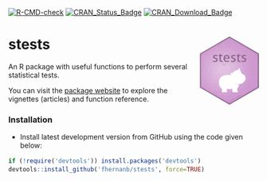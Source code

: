 <!-- badges: start -->
  [![R-CMD-check](https://github.com/fhernanb/stests/actions/workflows/R-CMD-check.yaml/badge.svg)](https://github.com/fhernanb/stests/actions/workflows/R-CMD-check.yaml)
  [![CRAN\_Status\_Badge](http://www.r-pkg.org/badges/version-ago/stests)](https://cran.r-project.org/package=stests)
[![CRAN\_Download\_Badge](http://cranlogs.r-pkg.org/badges/stests)](https://cran.r-project.org/package=stests) 
<!-- badges: end -->

# stests <img src="man/figures/logo.png" align="right" alt="" width="120" />

An R package with useful functions to perform several statistical tests.

You can visit the [package website](https://fhernanb.github.io/stests/index.html) to explore the vignettes (articles) and function reference. 

### Installation

* Install latest development version from GitHub using the code given below:

```r
if (!require('devtools')) install.packages('devtools')
devtools::install_github('fhernanb/stests', force=TRUE)
```

